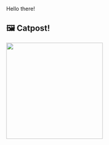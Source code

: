 Hello there!



## 🖼️ Catpost!

<sub>
    <img src="https://cdn2.thecatapi.com/images/is.jpg" height="256">
</sub>

